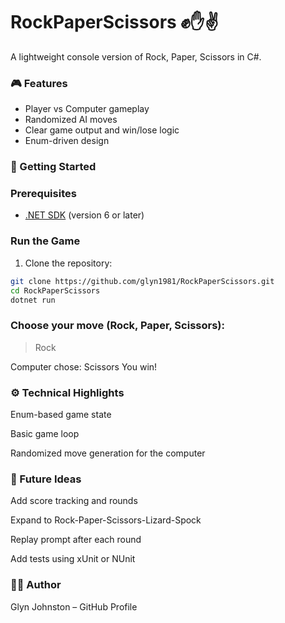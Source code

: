 
# RockPaperScissors ✊✋✌️

A lightweight console version of Rock, Paper, Scissors in C#.

### 🎮 Features

- Player vs Computer gameplay
- Randomized AI moves
- Clear game output and win/lose logic
- Enum-driven design

### 🚀 Getting Started

### Prerequisites

- [.NET SDK](https://dotnet.microsoft.com/download) (version 6 or later)

### Run the Game

1. Clone the repository:

```bash
git clone https://github.com/glyn1981/RockPaperScissors.git
cd RockPaperScissors
dotnet run
```

### Choose your move (Rock, Paper, Scissors):
> Rock

Computer chose: Scissors
You win!


### ⚙️ Technical Highlights
Enum-based game state

Basic game loop

Randomized move generation for the computer

### 🚀 Future Ideas
Add score tracking and rounds

Expand to Rock-Paper-Scissors-Lizard-Spock

Replay prompt after each round

Add tests using xUnit or NUnit

### 👨‍💻 Author
Glyn Johnston – GitHub Profile
